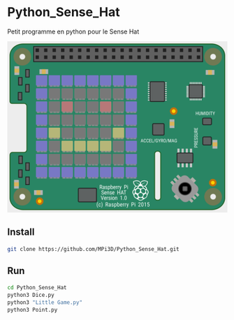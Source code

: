 # Python_Sense_Hat

Petit programme en python pour le Sense Hat

![Python Sense Hat](/python_sense_hat.png)

## Install

``` sh
git clone https://github.com/MPi3D/Python_Sense_Hat.git
```

## Run

``` sh
cd Python_Sense_Hat
python3 Dice.py
python3 "Little Game.py"
python3 Point.py
```
